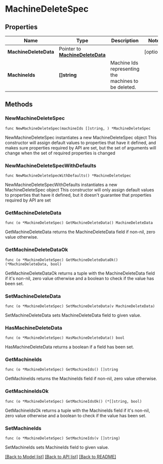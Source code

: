 # MachineDeleteSpec

## Properties

Name | Type | Description | Notes
------------ | ------------- | ------------- | -------------
**MachineDeleteData** | Pointer to [**MachineDeleteData**](MachineDeleteData.md) |  | [optional] 
**MachineIds** | **[]string** | Machine Ids representing the machines to be deleted. | 

## Methods

### NewMachineDeleteSpec

`func NewMachineDeleteSpec(machineIds []string, ) *MachineDeleteSpec`

NewMachineDeleteSpec instantiates a new MachineDeleteSpec object
This constructor will assign default values to properties that have it defined,
and makes sure properties required by API are set, but the set of arguments
will change when the set of required properties is changed

### NewMachineDeleteSpecWithDefaults

`func NewMachineDeleteSpecWithDefaults() *MachineDeleteSpec`

NewMachineDeleteSpecWithDefaults instantiates a new MachineDeleteSpec object
This constructor will only assign default values to properties that have it defined,
but it doesn't guarantee that properties required by API are set

### GetMachineDeleteData

`func (o *MachineDeleteSpec) GetMachineDeleteData() MachineDeleteData`

GetMachineDeleteData returns the MachineDeleteData field if non-nil, zero value otherwise.

### GetMachineDeleteDataOk

`func (o *MachineDeleteSpec) GetMachineDeleteDataOk() (*MachineDeleteData, bool)`

GetMachineDeleteDataOk returns a tuple with the MachineDeleteData field if it's non-nil, zero value otherwise
and a boolean to check if the value has been set.

### SetMachineDeleteData

`func (o *MachineDeleteSpec) SetMachineDeleteData(v MachineDeleteData)`

SetMachineDeleteData sets MachineDeleteData field to given value.

### HasMachineDeleteData

`func (o *MachineDeleteSpec) HasMachineDeleteData() bool`

HasMachineDeleteData returns a boolean if a field has been set.

### GetMachineIds

`func (o *MachineDeleteSpec) GetMachineIds() []string`

GetMachineIds returns the MachineIds field if non-nil, zero value otherwise.

### GetMachineIdsOk

`func (o *MachineDeleteSpec) GetMachineIdsOk() (*[]string, bool)`

GetMachineIdsOk returns a tuple with the MachineIds field if it's non-nil, zero value otherwise
and a boolean to check if the value has been set.

### SetMachineIds

`func (o *MachineDeleteSpec) SetMachineIds(v []string)`

SetMachineIds sets MachineIds field to given value.



[[Back to Model list]](../README.md#documentation-for-models) [[Back to API list]](../README.md#documentation-for-api-endpoints) [[Back to README]](../README.md)


